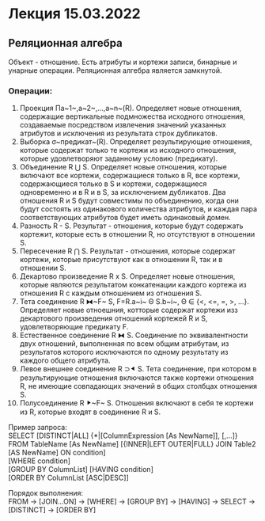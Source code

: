 # Лекция 15.03.2022
## Реляционная алгебра
Объект - отношение. Есть атрибуты и кортежи записи, бинарные и унарные операции. Реляционная алгебра является замкнутой. 
### Операции:
1. Проекция Πа~1~,a~2~,...,a~n~(R). Определяет новые отношения, содержащие вертикальные подмножества исходного отношения, создаваемые посредством извлечения значений указанных атрибутов и исключения из результата строк дубликатов.
2. Выборка σ~предикат~(R). Определяет результирующие отношения, которые содержат только те кортежи из исходного отношения, которые удовлетворяют заданному условию (предикату).
3. Объединение R ⋃ S. Определяет новые отношения, которые включают все кортежи, содержащиеся только в R, все кортежи, содержающиеся только в S и кортежи, содержащиеся одновременно и в R и в S, за исключением дубликатов. Два отношения R и S будут совместимы по объединению, когда они будут состоять из одинакового количества атрибутов, и каждая пара соответствующих атрибутов будет иметь одинаковый домен.
4. Разность R - S. Результат - отношения, которые будут содержать кортежит, которые есть в отношении R, но отсутствуют в отношении S.
5. Пересечение R ⋂ S. Результат - отношения, которые содержат кортежи, которые присутствуют как в отношении R, так и в отношении S.
6. Декартово произведение R x S. Определяет новые отношения, которые являются результатом конкатенации каждого кортежа из отношения R с каждым отношением из отношения S.
7. Тета соединение R ⧓~F~ S, F=R.a~i~ Θ S.b~i~, Θ ∈ {<, <=, =, >, ...}. Определяет новые отноешния, котторые содержат кортежи изз декартового произведения отношений кортежей R и S, удовлетворяющие предикату F.
8. Естественное соединение R ⧓ S. Соединение по эквивалентности двух отношений, выполненная по всем общим атрибутам, из результатов которого исключаются по одному результату из каждого общего атрибута.
9. Левое внешнее соединение R ⊃⯇ S. Тета соединение, при котором в результирующие отношения включаются также кортежи отношения R, не имеющие совпадающих значений в общих столбцах отношения S.
10. Полусоединение R ⯈~F~ S. Отношения включают в себя те кортежи из R, которые входят в соединение R и S.

Пример запроса:\
SELECT [DISTINCT|ALL] {*|[ColumnExpression [As NewName]], [,...]}\
FROM TableName [As NewName] [{INNER|LEFT OUTER|FULL} JOIN Table2 [AS NewName] ON condition]\
[WHERE condition]\
[GROUP BY ColumnList] [HAVING condition]\
[ORDER BY ColumnList [ASC|DESC]]                                                                                       

Порядок выполнения:\
FROM -> [JOIN...ON] -> [WHERE] -> [GROUP BY] -> [HAVING] -> SELECT -> [DISTINCT] -> [ORDER BY]

